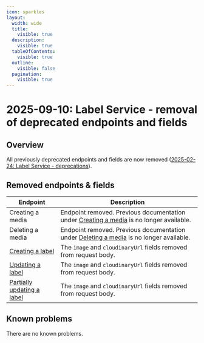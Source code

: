 ```yaml
---
icon: sparkles
layout:
  width: wide
  title:
    visible: true
  description:
    visible: true
  tableOfContents:
    visible: true
  outline:
    visible: false
  pagination:
    visible: true
---
```


# 2025-09-10: Label Service - removal of deprecated endpoints and fields

## Overview

All previously deprecated endpoints and fields are now removed ([2025-02-24: Label Service - deprecations](../2025/2025-02-24-label.md)).

## Removed endpoints & fields


| Endpoint                                                                          | Description                                                           |
|-----------------------------------------------------------------------------------|-----------------------------------------------------------------------|
| Creating a media | Endpoint removed. Previous documentation under [Creating a media](https://developer.emporix.io/api-references/api-guides/products-labels-and-brands/label-service/api-reference/media) is no longer available.                                                               |
| Deleting a media | Endpoint removed. Previous documentation under [Deleting a media](https://developer.emporix.io/api-references/api-guides/products-labels-and-brands/label-service/api-reference/media#delete-media-mediaid) is no longer available.                                                                |
| [Creating a label](https://developer.emporix.io/api-references/api-guides/products-labels-and-brands/label-service/api-reference/label#post-labels)            | The `image` and `cloudinaryUrl` fields removed from request body. |
| [Updating a label](https://developer.emporix.io/api-references/api-guides/products-labels-and-brands/label-service/api-reference/label#put-labels-labelid)              | The `image` and `cloudinaryUrl` fields removed from request body. |
| [Partially updating a label](https://developer.emporix.io/api-references/api-guides/products-labels-and-brands/label-service/api-reference/label#patch-labels-labelid)  | The `image` and `cloudinaryUrl` fields removed from request body. |


## Known problems

There are no known problems.
